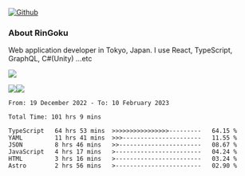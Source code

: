[![Github](https://img.shields.io/github/followers/RinGoku?label=Follow&style=social)](https://github.com/RinGoku)

### About RinGoku
Web application developer in Tokyo, Japan.
I use React, TypeScript, GraphQL, C#(Unity) ...etc

![](https://github-profile-summary-cards.vercel.app/api/cards/profile-details?username=RinGoku&theme=default)

![](https://github-profile-summary-cards.vercel.app/api/cards/repos-per-language?username=RinGoku&theme=default)![](https://github-profile-summary-cards.vercel.app/api/cards/stats?username=RinGoku&theme=default)

<!--START_SECTION:waka-->

```text
From: 19 December 2022 - To: 10 February 2023

Total Time: 101 hrs 9 mins

TypeScript   64 hrs 53 mins  >>>>>>>>>>>>>>>>---------   64.15 %
YAML         11 hrs 41 mins  >>>----------------------   11.55 %
JSON         8 hrs 46 mins   >>-----------------------   08.67 %
JavaScript   4 hrs 17 mins   >------------------------   04.24 %
HTML         3 hrs 16 mins   >------------------------   03.24 %
Astro        2 hrs 56 mins   >------------------------   02.90 %
```

<!--END_SECTION:waka-->

